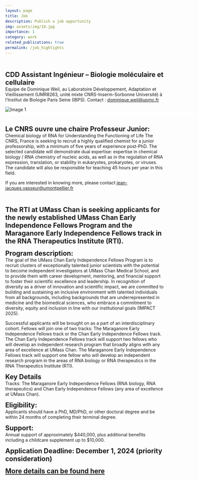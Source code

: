 ```yaml
---
layout: page
title: Job
description: Publish a job opportunity
img: assets/img/10.jpg
importance: 1
category: work
related_publications: true
permalink: /job_highlights
---
```


<br><br>
<span style="font-size: 1.5em;"><strong> CDD Assistant Ingénieur – Biologie moléculaire et cellulaire</strong> </span><br>
Equipe de Dominique Weil, au Laboratoire Développement, Adaptation et Vieillissement (UMR8263, unité mixte CNRS-Inserm-Sorbonne Université) à l'Institut de Biologie Paris Seine (IBPS).
Contact : dominique.weil@upmc.fr

<img src="/assets/img/CDD_AI_equipe_Weil_2025-_Page_1.png" alt="Image 1" width="600">
<div style="width: 600px; height: 10px; overflow: hidden;">
  <img src="/assets/img/CDD_AI_equipe_Weil_2025-_Page_2.png" alt="Image 2" width="600">
</div>
<br>

 
<span style="font-size: 1.5em;"><strong>Le CNRS ouvre une chaire Professeur Junior:</strong></span><br>
Chemical biology of RNA for Understanding the Functioning of Life
The CNRS, France is seeking to recruit a highly qualified chemist for a junior professorship, with a minimum of five years of experience post-PhD. The selected candidate will demonstrate dual expertise: expertise in chemical biology / RNA chemistry of nucleic acids, as well as in the regulation of RNA expression, translation, or stability in eukaryotes, prokaryotes, or viruses. The candidate will also be responsible for teaching 45 hours per year in this field.

If you are interested in knowing more, please contact jean-jacques.vasseur@umontpellier.fr

<br><br>
<span style="font-size: 1.5em;"><strong>The RTI at UMass Chan is seeking applicants for the newly established UMass Chan Early Independence Fellows Program and the Maraganore Early Independence Fellows track in the RNA Therapeutics Institute (RTI). </strong></span><br>

<span style="font-size: 1.5em;"><strong>Program description: </strong></span><br> The goal of the UMass Chan Early Independence Fellows Program is to recruit clusters of exceptionally talented junior scientists with the potential to become independent investigators at UMass Chan Medical School, and to provide them with career development, mentoring, and financial support to foster their scientific excellence and leadership. In recognition of diversity as a driver of innovation and scientific impact, we are committed to building and sustaining an inclusive environment with talented individuals from all backgrounds, including backgrounds that are underrepresented in medicine and the biomedical sciences, who embrace a commitment to diversity, equity and inclusion in line with our institutional goals (IMPACT 2025).  

Successful applicants will be brought on as a part of an interdisciplinary cohort. Fellows will join one of two tracks: The Maraganore Early Independence Fellows track or the Chan Early Independence Fellows track. The Chan Early Independence Fellows track will support two fellows who will develop an independent research program that broadly aligns with any area of excellence at UMass Chan. The Maraganore Early Independence Fellows track will support one fellow who will develop an independent research program in the areas of RNA biology or RNA therapeutics in the RNA Therapeutics Institute (RTI).
 
<span style="font-size: 1.5em;"><strong>Key Details</strong></span><br>
Tracks: The Maraganore Early Independence Fellows (RNA biology, RNA therapeutics) and Chan Early Independence Fellows (any area of excellence at UMass Chan). 

<span style="font-size: 1.5em;"><strong>Eligibility:</strong></span><br> Applicants should have a PhD, MD/PhD, or other doctoral degree and be within 24 months of completing their terminal degree.

<span style="font-size: 1.5em;"><strong>Support:</strong></span><br> Annual support of approximately $440,000, plus additional benefits including a childcare supplement up to $10,000. 

<span style="font-size: 1.5em;"><strong>Application Deadline: December 1, 2024 (priority consideration)</strong></span><br>

<span style="font-size: 1.5em;"><strong><a href="https://www.umassmed.edu/rti/about-the-rti/fellows/"> More details can be found here </a></strong></span><br>

